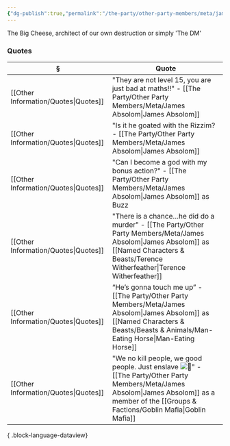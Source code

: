 ```yaml
---
{"dg-publish":true,"permalink":"/the-party/other-party-members/meta/james-absolom/","updated":"2025-08-09T11:36:54.528+01:00"}
---
```


The Big Cheese, architect of our own destruction or simply 'The DM'

### Quotes
| §                                       | Quote                                                                                                                                                            |
| --------------------------------------- | ---------------------------------------------------------------------------------------------------------------------------------------------------------------- |
| [[Other Information/Quotes\|Quotes]] | "They are not level 15, you are just bad at maths!!" - [[The Party/Other Party Members/Meta/James Absolom\|James Absolom]]                                                                                         |
| [[Other Information/Quotes\|Quotes]] | "Is it he goated with the Rizzim? - [[The Party/Other Party Members/Meta/James Absolom\|James Absolom]]                                                                                                            |
| [[Other Information/Quotes\|Quotes]] | "Can I become a god with my bonus action?" - [[The Party/Other Party Members/Meta/James Absolom\|James Absolom]] as Buzz                                                                                           |
| [[Other Information/Quotes\|Quotes]] | "There is a chance…he did do a murder" - [[The Party/Other Party Members/Meta/James Absolom\|James Absolom]] as [[Named Characters & Beasts/Terence Witherfeather\|Terence Witherfeather]]                                                                          |
| [[Other Information/Quotes\|Quotes]] | “He’s gonna touch me up” - [[The Party/Other Party Members/Meta/James Absolom\|James Absolom]] as [[Named Characters & Beasts/Beasts & Animals/Man-Eating Horse\|Man-Eating Horse]]                                                                                             |
| [[Other Information/Quotes\|Quotes]] | "We no kill people, we good people. Just enslave ![🥰](https://discord.com/assets/10b67e5181089c99.svg)" - [[The Party/Other Party Members/Meta/James Absolom\|James Absolom]] as a member of the [[Groups & Factions/Goblin Mafia\|Goblin Mafia]] |

{ .block-language-dataview}